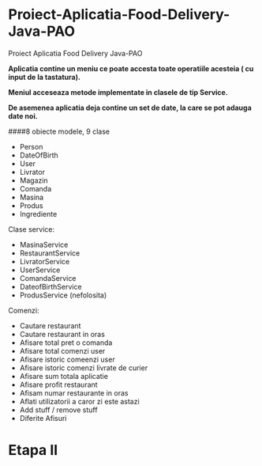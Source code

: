 # Proiect-Aplicatia-Food-Delivery-Java-PAO
Proiect Aplicatia Food Delivery Java-PAO

**Aplicatia contine un meniu ce poate accesta toate operatiile acesteia ( cu input de la tastatura).**

**Meniul acceseaza metode implementate in clasele de tip Service.**

**De asemenea aplicatia deja contine un set de date, la care se pot adauga date noi.**

####8 obiecte modele, 9 clase
 * Person
 * DateOfBirth
 * User
 * Livrator
 * Magazin
 * Comanda
 * Masina
 * Produs
 * Ingrediente
 
 Clase service:
 * MasinaService
 * RestaurantService
 * LivratorService
 * UserService
 * ComandaService
 * DateofBirthService
 * ProdusService (nefolosita)
 
 Comenzi:
 * Cautare restaurant
 * Cautare restaurant in oras
 * Afisare total pret o comanda
 * Afisare total comenzi user
 * Afisare istoric comeenzi user
 * Afisare istoric comenzi livrate de curier
 * Afisare sum totala aplicatie
 * Afisare profit restaurant
 * Afisam numar restaurante in oras
 * Aflati utilizatorii a caror zi este astazi
 * Add stuff / remove stuff
 * Diferite Afisuri


# Etapa II
